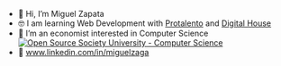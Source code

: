 - 👋 Hi, I’m Miguel Zapata
- 🤓 I am learning Web Development with [Protalento](https://protalento.org/) and [Digital House](https://www.digitalhouse.com/)
- 👀 I’m an economist interested in Computer Science [![Open Source Society University - Computer Science](https://img.shields.io/badge/OSSU-computer--science-blue.svg)](https://github.com/ossu/computer-science)
- 👔 www.linkedin.com/in/miguelzaga
